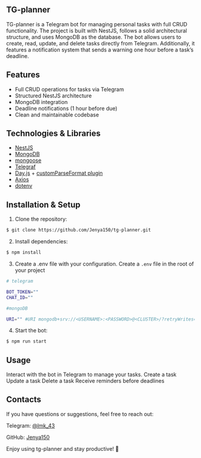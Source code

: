## TG-planner
TG-planner is a Telegram bot for managing personal tasks with full CRUD functionality. The project is built with NestJS, follows a solid architectural structure, and uses MongoDB as the database.
The bot allows users to create, read, update, and delete tasks directly from Telegram. Additionally, it features a notification system that sends a warning one hour before a task’s deadline.


## Features
 - Full CRUD operations for tasks via Telegram
 - Structured NestJS architecture
 - MongoDB integration
 - Deadline notifications (1 hour before due)
 - Clean and maintainable codebase

## Technologies & Libraries
 - [NestJS](https://nestjs.com)
 - [MongoDB](https://www.mongodb.com)
 - [mongoose](https://mongoosejs.com)
 - [Telegraf](https://telegraf.js.org/index.html)
 - [Day.js](https://day.js.org) + [customParseFormat plugin](https://day.js.org/docs/en/plugin/custom-parse-format)
 - [Axios](https://axios-http.com)
 - [dotenv](https://www.npmjs.com/package/dotenv)

## Installation & Setup
1. Clone the repository:
```bash
$ git clone https://github.com/Jenya150/tg-planner.git
```

2. Install dependencies:
```bash
$ npm install
```

3. Create a .env file with your configuration.
Create a ```.env``` file in the root of your project 
```bash
# telegram

BOT_TOKEN=""
CHAT_ID=""

#mongoDB

URI="" #URI mongodb+srv://<USERNAME>:<PASSWORD>@<CLUSTER>/?retryWrites=true&w=majority&appName=<APP_NAME> 
```

4. Start the bot:
```bash
$ npm run start
```

## Usage
Interact with the bot in Telegram to manage your tasks.
Create a task
Update a task
Delete a task
Receive reminders before deadlines

## Contacts 
If you have questions or suggestions, feel free to reach out:

Telegram: [@lmk_43](https://t.me/lmk_43)

GitHub: [Jenya150](https://github.com/Jenya150)


Enjoy using tg-planner and stay productive! 🚀

